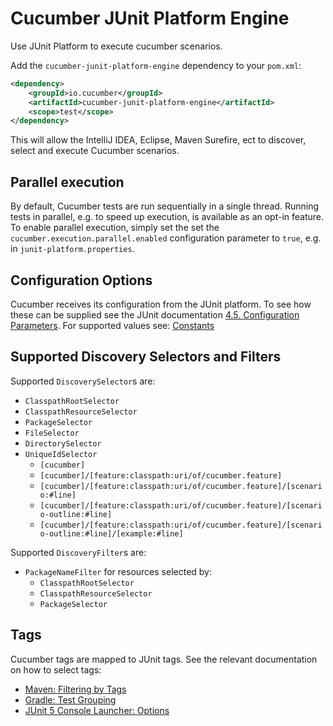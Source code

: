 Cucumber JUnit Platform Engine
==============================

Use JUnit Platform to execute cucumber scenarios.

Add the `cucumber-junit-platform-engine` dependency to your `pom.xml`:


```xml
<dependency>
    <groupId>io.cucumber</groupId>
    <artifactId>cucumber-junit-platform-engine</artifactId>
    <scope>test</scope>
</dependency>
```

This will allow the IntelliJ IDEA, Eclipse, Maven Surefire, ect to discover, 
select and execute Cucumber scenarios. 

## Parallel execution ## 

By default, Cucumber tests are run sequentially in a single thread. Running tests in parallel, e.g. to speed up 
execution, is available as an opt-in feature. To enable parallel execution, simply set the set the 
`cucumber.execution.parallel.enabled` configuration parameter to `true`, e.g. in `junit-platform.properties`.

## Configuration Options ##

Cucumber receives its configuration from the JUnit platform. To see how these can be supplied see the JUnit documentation
[4.5. Configuration Parameters](https://junit.org/junit5/docs/5.3.0-M1/user-guide/index.html#running-tests-config-params). 
For supported values see: [Constants](src/main/java/io/cucucumber/jupiter/engine/Constants.java)


## Supported Discovery Selectors and Filters ## 

Supported `DiscoverySelector`s are:

* `ClasspathRootSelector`
* `ClasspathResourceSelector`
* `PackageSelector`
* `FileSelector`
* `DirectorySelector`
* `UniqueIdSelector`
    - `[cucumber]`
    - `[cucumber]/[feature:classpath:uri/of/cucumber.feature]`
    - `[cucumber]/[feature:classpath:uri/of/cucumber.feature]/[scenario:#line]`
    - `[cucumber]/[feature:classpath:uri/of/cucumber.feature]/[scenario-outline:#line]`
    - `[cucumber]/[feature:classpath:uri/of/cucumber.feature]/[scenario-outline:#line]/[example:#line]`

Supported `DiscoveryFilter`s are:
* `PackageNameFilter` for resources selected by:
    * `ClasspathRootSelector`
    * `ClasspathResourceSelector`
    * `PackageSelector`
## Tags

Cucumber tags are mapped to JUnit tags. See the relevant documentation on how to select tags:
* [Maven: Filtering by Tags](https://maven.apache.org/surefire/maven-surefire-plugin/examples/junit-platform.html)
* [Gradle: Test Grouping](https://docs.gradle.org/current/userguide/java_testing.html#test_grouping)
* [JUnit 5 Console Launcher: Options](https://junit.org/junit5/docs/current/user-guide/#running-tests-console-launcher-options)
